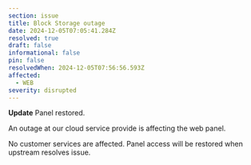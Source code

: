 ```yaml
---
section: issue
title: Block Storage outage
date: 2024-12-05T07:05:41.284Z
resolved: true
draft: false
informational: false
pin: false
resolvedWhen: 2024-12-05T07:56:56.593Z
affected:
  - WEB
severity: disrupted
---
```

**Update** Panel restored.

An outage at our cloud service provide is affecting the web panel.

No customer services are affected. Panel access will be restored when upstream resolves issue.
